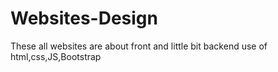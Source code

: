 # Websites-Design
These all websites are about front and little bit backend use of html,css,JS,Bootstrap
